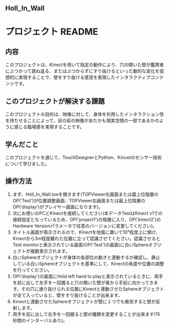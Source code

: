 ## Holl_In_Wall

# プロジェクト README

## 内容
このプロジェクトは、Kinectを用いて指定の動作により、穴の開いた壁が鑑賞者にぶつかって跳ね返る、またはぶつからずにすり抜けるといった動的な変化を仮想的に実現することで、壁をすり抜ける感覚を表現したインタラクティブコンテンツです。

## このプロジェクトが解決する課題
このプロジェクトの目的は、映像に対して、身体を利用したインタラクション性を持たせることによって、目の前の映像があたかも現実空間の一部であるかのように感じる臨場感を実現することです。

## 学んだこと
このプロジェクトを通じて、TouchDesignerとPython、Kincetのセンサー技術について学びました。

## 操作方法
1. まず、Holl_In_Wall.toeを開きます(TOPViewer左画面または最上位階層のOP('Test')が位置調整画面、TOPViewer右画面または最上位階層のOP('display')がプレイヤー画面になります)。
2. 次にお使いのPCとKinectを接続してください(本データTestはKinect v1での接続設定となっているため、OP('project1')の階層に入り、OP('kinect2')のHardware Versionパラメータで任意のバージョンに変更してください)。
3. タイトル画面が表示されるので、Kinectを地面に置いて10°程度上に傾け、Kinectから3m程度離れた位置に立って認識させてください。認識させるとTest monitorと表示されている画面(OP('Test')の画面)に白いSphereオブジェクトが複数表示されます。
4. 白いSphereオブジェクトが身体の各部位の動きと連動するか確認し、静止している白いSphereオブジェクトを基準にして、Kinectの角度や位置の調整を行ってください。
5. OP('display')の画面にHold left hand to playと表示されているときに、両手を前に出して左手を一回握ると穴の開いた壁が奥から手前に向かってきます。その穴に通り抜けられる位置にKinectと連動させたSphereオブジェクトが全て入っていると、壁をすり抜けることが出来ます。
6. Kinectと連動させたSphereオブジェクトが壁に１つでも衝突すると壁が反射します。
7. 両手を前に出して右手を一回握ると壁の種類を変更することが出来ます(15秒間のインターバルあり)。

